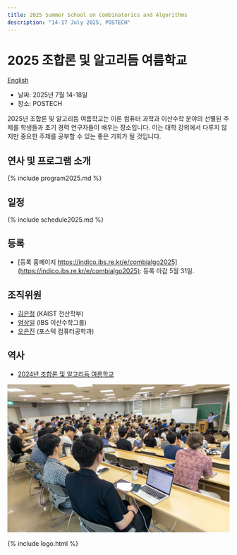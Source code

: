 ```yaml
---
title: 2025 Summer School on Combinatorics and Algorithms
description: "14-17 July 2025, POSTECH"
--- 
```

# 2025 조합론 및 알고리듬 여름학교

[English](/en/)



- 날짜: 2025년 7월 14-18일
- 장소: POSTECH
  
2025년 조합론 및 알고리듬 여름학교는 이론 컴퓨터 과학과 이산수학 분야의 선별된 주제를 학생들과 초기 경력 연구자들이 배우는 장소입니다. 이는 대학 강의에서 다루지 않지만 중요한 주제를 공부할 수 있는 좋은 기회가 될 것입니다. 


연사 및 프로그램 소개
---------------------
{% include program2025.md %}
  
일정 
---------------------  
{% include schedule2025.md %}

등록
--------------------- 
- [등록 홈페이지 https://indico.ibs.re.kr/e/combialgo2025](https://indico.ibs.re.kr/e/combialgo2025): 등록 마감 5월 31일.


## 조직위원

- [김은정](https://www.lamsade.dauphine.fr/~kim/) (KAIST 전산학부)
- [엄상일](https://dimag.ibs.re.kr/home/sangil/) (IBS 이산수학그룹)
- [오은진](https://sites.google.com/view/eunjinoh/) (포스텍 컴퓨터공학과)

## 역사

- [2024년 조합론 및 알고리듬 여름학교](/2024/)

![2024 Photo](/assets/2024.jpg)

{% include logo.html %}


